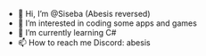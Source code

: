 - 👋 Hi, I’m @Siseba (Abesis reversed)
- 👀 I’m interested in coding some apps and games
- 🌱 I’m currently learning C#
- 📫 How to reach me Discord: abesis

<!---
Abesis1/Abesis1 is a ✨ special ✨ repository because its `README.md` (this file) appears on your GitHub profile.
You can click the Preview link to take a look at your changes.
--->
